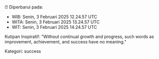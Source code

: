 ⏰ Diperbarui pada:
- WIB: Senin, 3 Februari 2025 12.24.57 UTC
- WITA: Senin, 3 Februari 2025 13.24.57 UTC
- WIT: Senin, 3 Februari 2025 14.24.57 UTC

Kutipan Inspiratif:
"Without continual growth and progress, such words as improvement, achievement, and success have no meaning."


Kategori: success

